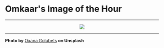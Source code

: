 # Omkaar's Image of the Hour

---

<div align="center">

<a href="https://unsplash.com/photos/abstract-waves-resemble-mountain-ridges-in-blue-lXHx-zumrJs">
  <img src="https://images.unsplash.com/photo-1752606402449-0c14a2d6af70?crop=entropy&cs=tinysrgb&fit=max&fm=jpg&ixid=M3w3NjA2Nzh8MHwxfHJhbmRvbXx8fHx8fHx8fDE3NTM1ODUyMDB8&ixlib=rb-4.1.0&q=80&w=1080" style="max-width:100%; height:auto;">
</a>



</div>

---

**Photo by** [Oxana Golubets](https://unsplash.com/@ok_milka) **on Unsplash**
